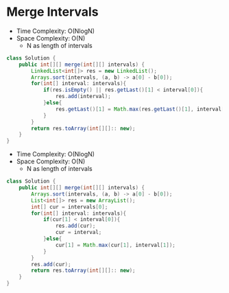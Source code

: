# Merge Intervals

- Time Complexity: O(NlogN)
- Space Complexity: O(N)
  - N as length of intervals

```java
class Solution {
    public int[][] merge(int[][] intervals) {
        LinkedList<int[]> res = new LinkedList();
        Arrays.sort(intervals, (a, b) -> a[0] - b[0]);
        for(int[] interval: intervals){
            if(res.isEmpty() || res.getLast()[1] < interval[0]){
                res.add(interval);
            }else{
                res.getLast()[1] = Math.max(res.getLast()[1], interval[1]);
            }
        }
        return res.toArray(int[][]:: new);
    }
}
```

- Time Complexity: O(NlogN)
- Space Complexity: O(N)
  - N as length of intervals

```java
class Solution {
    public int[][] merge(int[][] intervals) {
        Arrays.sort(intervals, (a, b) -> a[0] - b[0]);
        List<int[]> res = new ArrayList();
        int[] cur = intervals[0];
        for(int[] interval: intervals){
            if(cur[1] < interval[0]){
                res.add(cur);
                cur = interval;
            }else{
                cur[1] = Math.max(cur[1], interval[1]);
            }
        }
        res.add(cur);
        return res.toArray(int[][]:: new);
    }
}
```
